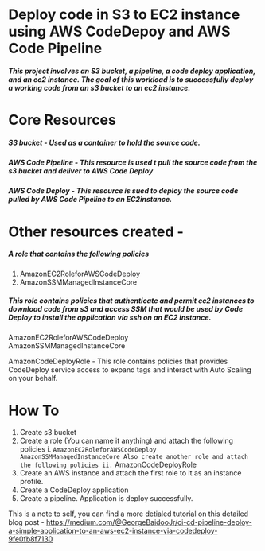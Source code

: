# Deploy code in S3 to EC2 instance using AWS CodeDepoy and AWS Code Pipeline

##### This project involves an S3 bucket, a pipeline, a code deploy application, and an ec2 instance. The goal of this workload is to successfully deploy a working code from an s3 bucket to an ec2 instance. 

# Core Resources 
##### S3 bucket - Used as a container to hold the source code. 
##### AWS Code Pipeline - This resource is used t pull the source code from the s3 bucket and deliver to AWS Code Deploy
##### AWS Code Deploy - This resource is sued to deploy the source code pulled by AWS Code Pipeline to an EC2instance. 

# Other resources created - 

#####  A role that contains the following policies 
1. AmazonEC2RoleforAWSCodeDeploy
2. AmazonSSMManagedInstanceCore
#####  This role contains policies that authenticate and permit ec2 instances to download code from s3 and access SSM that would be used by Code Deploy to install the application via ssh on an EC2 instance. 

AmazonEC2RoleforAWSCodeDeploy		
AmazonSSMManagedInstanceCore


AmazonCodeDeployRole - This role contains policies that provides CodeDeploy service access to expand tags and interact with Auto Scaling on your behalf.


# How To
1. Create s3 bucket
2. Create a role (You can name it anything) and attach the following policies
     i. ```` AmazonEC2RoleforAWSCodeDeploy
         AmazonSSMManagedInstanceCore
    Also create another role and attach the following policies
    ii. ```` AmazonCodeDeployRole
3. Create an AWS instance and attach the first role to it as an instance profile. 
4. Create a CodeDeploy application
5. Create a pipeline. 
Application is deploy successfully. 

This is a note to self, you can find a more detialed tutorial on this detailed blog post - https://medium.com/@GeorgeBaidooJr/ci-cd-pipeline-deploy-a-simple-application-to-an-aws-ec2-instance-via-codedeploy-9fe0fb8f7130

